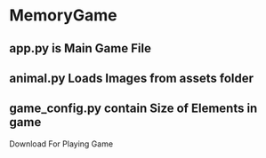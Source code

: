 # MemoryGame
## app.py is Main Game File
## animal.py Loads Images from assets folder
## game_config.py contain Size of Elements in game
Download For Playing Game

